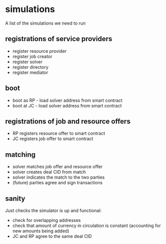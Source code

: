 # simulations

A list of the simulations we need to run


## registrations of service providers

 * register resource provider
 * register job creator
 * register solver
 * register directory 
 * register mediator


## boot

 * boot as RP - load solver address from smart contract
 * boot at JC - load solver address from smart contract


## registrations of job and resource offers

 * RP registers resource offer to smart contract
 * JC registers job offer to smart contract


## matching

* solver matches job offer and resource offer
* solver creates deal CID from match
* solver indicates the match to the two parties
* (future) parties agree and sign transactions

## sanity

Just checks the simulator is up and functional:

 * check for overlapping addresses
 * check that amount of currency in circulation is constant (accounting for new amounts being added)
 * JC and RP agree to the same deal CID
 
